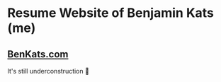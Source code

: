 # Resume Website of Benjamin Kats (me)

## [BenKats.com](http://benkats.com)

 It's still underconstruction :grimacing:

